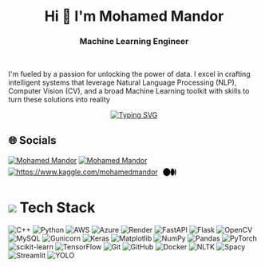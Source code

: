 
<h1 align="center">Hi 👋 I'm Mohamed Mandor</h1>
<h3 align="center"> Machine Learning Engineer</h3> <br>


I'm fueled by a passion for unlocking the power of data. I excel in crafting intelligent systems that leverage Natural Language Processing (NLP), Computer Vision (CV), and a broad Machine Learning toolkit with skills to turn these solutions into reality


<p align="center">
  <a href="https://git.io/typing-svg">
    <img src="https://readme-typing-svg.demolab.com?font=Fira+Code&weight=900&size=25&pause=300&color=8CC84B&center=true&vCenter=true&width=600&height=100&lines=Machine+Learning+Engineer;Computer+Vision+Engineer;NLP+Engineer;Data+Scientist" alt="Typing SVG" />
  </a>
</p>
<p align="center">
  <span style="font-family: 'Segoe UI', Tahoma, Geneva, Verdana, sans-serif; font-weight: bold; font-size: 16px; color: #6C757D;"></span>
</p>







##  🌐 Socials<span style="display: inline-block;">
<p align="left">
<a href="https://www.linkedin.com/in/mohamed-mandor-a503a0244/" target="blank"><img align="center" src="https://raw.githubusercontent.com/rahuldkjain/github-profile-readme-generator/master/src/images/icons/Social/linked-in-alt.svg" alt="Mohamed Mandor" height="30" width="40" /></a>
<a href="https://discord.com/users/760220616824455248" target="blank"><img align="center" src="https://raw.githubusercontent.com/rahuldkjain/github-profile-readme-generator/master/src/images/icons/Social/discord.svg" alt="Mohamed Mandor" height="30" width="40" /></a>
<a href="https://kaggle.com/https://www.kaggle.com/mohamedmandor" target="blank"><img align="center" src="https://raw.githubusercontent.com/rahuldkjain/github-profile-readme-generator/master/src/images/icons/Social/kaggle.svg" alt="https://www.kaggle.com/mohamedmandor" height="30" width="40" /></a>
<a href="https://medium.com/@mohamedmandor7d3" target="blank"><img align="center" src="https://github.com/Medium/medium-logos/blob/master/03_Symbol/01_Black/SVG/Medium-Symbol-Black-RGB.svg" alt="Medium" height="30" width="40" /></a>  
</p>




# <img src="https://media2.giphy.com/media/QssGEmpkyEOhBCb7e1/giphy.gif?cid=ecf05e47a0n3gi1bfqntqmob8g9aid1oyj2wr3ds3mg700bl&rid=giphy.gif" width ="25"><b> Tech Stack</b>
![C++](https://img.shields.io/badge/c++-%2300599C.svg?style=for-the-badge&logo=c%2B%2B&logoColor=white) ![Python](https://img.shields.io/badge/python-3670A0?style=for-the-badge&logo=python&logoColor=ffdd54) ![AWS](https://img.shields.io/badge/AWS-%23FF9900.svg?style=for-the-badge&logo=amazon-aws&logoColor=white) ![Azure](https://img.shields.io/badge/azure-%230072C6.svg?style=for-the-badge&logo=microsoftazure&logoColor=white) ![Render](https://img.shields.io/badge/Render-%46E3B7.svg?style=for-the-badge&logo=render&logoColor=white) ![FastAPI](https://img.shields.io/badge/FastAPI-005571?style=for-the-badge&logo=fastapi) ![Flask](https://img.shields.io/badge/flask-%23000.svg?style=for-the-badge&logo=flask&logoColor=white) ![OpenCV](https://img.shields.io/badge/opencv-%23white.svg?style=for-the-badge&logo=opencv&logoColor=white) ![MySQL](https://img.shields.io/badge/mysql-4479A1.svg?style=for-the-badge&logo=mysql&logoColor=white) ![Gunicorn](https://img.shields.io/badge/gunicorn-%298729.svg?style=for-the-badge&logo=gunicorn&logoColor=white) ![Keras](https://img.shields.io/badge/Keras-%23D00000.svg?style=for-the-badge&logo=Keras&logoColor=white) ![Matplotlib](https://img.shields.io/badge/Matplotlib-%23ffffff.svg?style=for-the-badge&logo=Matplotlib&logoColor=black)  ![NumPy](https://img.shields.io/badge/numpy-%23013243.svg?style=for-the-badge&logo=numpy&logoColor=white) ![Pandas](https://img.shields.io/badge/pandas-%23150458.svg?style=for-the-badge&logo=pandas&logoColor=white) ![PyTorch](https://img.shields.io/badge/PyTorch-%23EE4C2C.svg?style=for-the-badge&logo=PyTorch&logoColor=white) ![scikit-learn](https://img.shields.io/badge/scikit--learn-%23F7931E.svg?style=for-the-badge&logo=scikit-learn&logoColor=white) ![TensorFlow](https://img.shields.io/badge/TensorFlow-%23FF6F00.svg?style=for-the-badge&logo=TensorFlow&logoColor=white) ![Git](https://img.shields.io/badge/git-%23F05033.svg?style=for-the-badge&logo=git&logoColor=white) ![GitHub](https://img.shields.io/badge/github-%23121011.svg?style=for-the-badge&logo=github&logoColor=white) ![Docker](https://img.shields.io/badge/docker-%230db7ed.svg?style=for-the-badge&logo=docker&logoColor=white) ![NLTK](https://img.shields.io/badge/NLTK-4EA94B?style=for-the-badge&logo=python&logoColor=white) ![Spacy](https://img.shields.io/badge/Spacy-%230072C6.svg?style=for-the-badge&logo=spacy&logoColor=white)
 ![Streamlit](https://img.shields.io/badge/Streamlit-FF4B4B?style=for-the-badge&logo=streamlit&logoColor=white)
![YOLO](https://img.shields.io/badge/YOLO-00FFFF?style=for-the-badge&logo=YOLO&logoColor=white)



